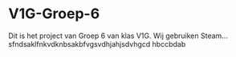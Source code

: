 # V1G-Groep-6
Dit is het project van Groep 6 van klas V1G. Wij gebruiken Steam...
sfndsaklfnkvdknbsakbfvgsvdhjahjsdvhgcd hbccbdab 

